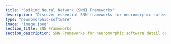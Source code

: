 ```yaml
---
title: "Spiking Neural Network (SNN) Frameworks"
description: "Discover essential SNN frameworks for neuromorphic software development."
type: "neuromorphic-software"
image: "image.jpeg"
section_title: SNN Frameworks
section_description: SNN Frameworks for neuromorphic software detail description
---
```

